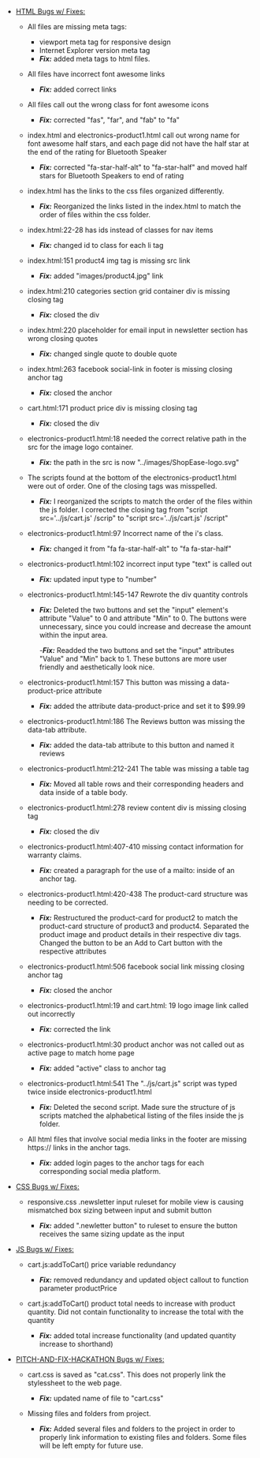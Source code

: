 - <ins>HTML Bugs w/ Fixes:</ins>

  - All files are missing meta tags:

    - viewport meta tag for responsive design
    - Internet Explorer version meta tag
    - **_Fix:_** added meta tags to html files.

  - All files have incorrect font awesome links

    - **_Fix:_** added correct links

  - All files call out the wrong class for font awesome icons

    - **_Fix:_** corrected "fas", "far", and "fab" to "fa"

  - index.html and electronics-product1.html call out wrong name for font awesome half
    stars, and each page did not have the half star at the end of the rating for
    Bluetooth Speaker

    - **_Fix:_** corrected "fa-star-half-alt" to "fa-star-half" and moved half
      stars for Bluetooth Speakers to end of rating

  - index.html has the links to the css files organized differently.

    - **_Fix:_** Reorganized the links listed in the index.html to match the order of files within the css folder.

  - index.html:22-28 has ids instead of classes for nav items

    - **_Fix:_** changed id to class for each li tag

  - index.html:151 product4 img tag is missing src link

    - **_Fix:_** added "images/product4.jpg" link

  - index.html:210 categories section grid container div is missing closing tag

    - **_Fix:_** closed the div

  - index.html:220 placeholder for email input in newsletter section has wrong
    closing quotes

    - **_Fix:_** changed single quote to double quote

  - index.html:263 facebook social-link in footer is missing closing anchor tag

    - **_Fix:_** closed the anchor

  - cart.html:171 product price div is missing closing tag

    - **_Fix:_** closed the div

  - electronics-product1.html:18 needed the correct relative path in the src for the image logo container.

    - **_Fix:_** the path in the src is now "../images/ShopEase-logo.svg"

  - The scripts found at the bottom of the electronics-product1.html were out of order. One of the closing tags was misspelled.

    - **_Fix:_** I reorganized the scripts to match the order of the files within the js folder. I corrected the closing tag from "script src='../js/cart.js' /scrip" to "script src='../js/cart.js' /script"

  - electronics-product1.html:97 Incorrect name of the i's class.

    - **_Fix:_** changed it from "fa fa-star-half-alt" to "fa fa-star-half"

  - electronics-product1.html:102 incorrect input type "text" is called out

    - **_Fix:_** updated input type to "number"

  - electronics-product1.html:145-147 Rewrote the div quantity controls

    - **_Fix:_** Deleted the two buttons and set the "input" element's attribute "Value" to 0 and attribute "Min" to 0. The buttons were unnecessary, since you could increase and decrease the amount within the input area.

      -**_Fix:_** Readded the two buttons and set the "input" attributes "Value" and "Min" back to 1. These buttons are more user friendly and aesthetically look nice.

  - electronics-product1.html:157 This button was missing a data-product-price attribute

    - **_Fix:_** added the attribute data-product-price and set it to $99.99

  - electronics-product1.html:186 The Reviews button was missing the data-tab attribute.

    - **_Fix:_** added the data-tab attribute to this button and named it reviews

  - electronics-product1.html:212-241 The table was missing a table tag

    - **_Fix:_** Moved all table rows and their corresponding headers and data inside of a table body.

  - electronics-product1.html:278 review content div is missing closing tag

    - **_Fix:_** closed the div

  - electronics-product1.html:407-410 missing contact information for warranty claims.

    - **_Fix:_** created a paragraph for the use of a mailto: inside of an anchor tag.

  - electronics-product1.html:420-438 The product-card structure was needing to be corrected.

    - **_Fix:_** Restructured the product-card for product2 to match the product-card structure of product3 and product4. Separated the product image and product details in their respective div tags. Changed the button to be an Add to Cart button with the respective attributes

  - electronics-product1.html:506 facebook social link missing closing anchor tag

    - **_Fix:_** closed the anchor

  - electronics-product1.html:19 and cart.html: 19 logo image link called out
    incorrectly

    - **_Fix:_** corrected the link

  - electronics-product1.html:30 product anchor was not called out as active page to
    match home page

    - **_Fix:_** added "active" class to anchor tag

  - electronics-product1.html:541 The "../js/cart.js" script was typed twice inside electronics-product1.html

    - **_Fix:_** Deleted the second script. Made sure the structure of js scripts matched the alphabetical listing of the files inside the js folder.

  - All html files that involve social media links in the footer are missing https:// links in the anchor tags.

    - **_Fix:_** added login pages to the anchor tags for each corresponding social media platform.

- <ins>CSS Bugs w/ Fixes:</ins>

  - responsive.css .newsletter input ruleset for mobile view is causing
    mismatched box sizing between input and submit button

    - **_Fix:_** added ".newletter button" to ruleset to ensure the button
      receives the same sizing update as the input

- <ins>JS Bugs w/ Fixes:</ins>

  - cart.js:addToCart() price variable redundancy

    - **_Fix:_** removed redundancy and updated object callout to function
      parameter productPrice

  - cart.js:addToCart() product total needs to increase with product quantity.
    Did not contain functionality to increase the total with the quantity

    - **_Fix:_** added total increase functionality (and updated quantity
      increase to shorthand)

- <ins>PITCH-AND-FIX-HACKATHON Bugs w/ Fixes:</ins>

  - cart.css is saved as "cat.css". This does not properly link the stylessheet to the web page.

    - **_Fix:_** updated name of file to "cart.css"

  - Missing files and folders from project.

    - **_Fix:_** Added several files and folders to the project in order to properly link information to existing files and folders. Some files will be left empty for future use.
